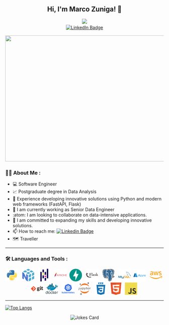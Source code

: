 <!--
**mazg-95/mazg-95** is a ✨ _special_ ✨ repository because its `README.md` (this file) appears on your GitHub profile.

Here are some ideas to get you started:

- 🔭 I’m currently working on ...
- 🌱 I’m currently learning ...
- 👯 I’m looking to collaborate on ...
- 🤔 I’m looking for help with ...
- 💬 Ask me about ...
- 📫 How to reach me: ...
- 😄 Pronouns: ...
- ⚡ Fun fact: ...
-->

<div id="header" align="center">
  <h2> Hi, I'm Marco Zuniga! 👋</h2>
  <img src="https://media4.giphy.com/media/v1.Y2lkPTc5MGI3NjExZHM2dnBxa2Y4MDhoYmV3aXZjeXQwMm8wZ21qbHQxejBhbDY1c2ttYiZlcD12MV9pbnRlcm5hbF9naWZfYnlfaWQmY3Q9Zw/2IudUHdI075HL02Pkk/giphy.gif" width="100"/>
  <div id="badges">
  <a href="https://www.linkedin.com/in/marzuguz/">
    <img src="https://img.shields.io/badge/LinkedIn-blue?style=for-the-badge&logo=linkedin&logoColor=white" alt="LinkedIn Badge"/>
  </a>
</div>
  <img src="https://komarev.com/ghpvc/?username=mazg-95&style=flat-square&color=blue" alt=""/>
</div>

<div id="banner" align="center">
  <img src="https://media4.giphy.com/media/v1.Y2lkPTc5MGI3NjExNTRneDJtbnFzeWd3d3dwOXRjZnR1dmwxb2s2MXh0MTY1cWt2em5xbiZlcD12MV9pbnRlcm5hbF9naWZfYnlfaWQmY3Q9Zw/LaVp0AyqR5bGsC5Cbm/giphy.gif" width="600" height="400"/>
</div>

### :man_technologist: About Me :

- 💻 Software Engineer
- 📈 Postgraduate degree in Data Analysis
- 👷 Experience developing innovative solutions using Python and modern web frameworks (FastAPI, Flask)
- 👾 I am currently working as Senior Data Engineer
- :atom: I am looking to collaborate on data-intensive applications.
- 🌱 I am committed to expanding my skills and developing innovative solutions.
- 📫 How to reach me: [![Linkedin Badge](https://img.shields.io/badge/LinkedIn-blue?style=flat&logo=Linkedin&logoColor=white)](https://www.linkedin.com/in/marzuguz/)
- 🗺️ Traveller

---

### :hammer_and_wrench: Languages and Tools :
<div align="center">
  <img src="https://github.com/devicons/devicon/blob/master/icons/python/python-original.svg" title="Python" alt="Python" width="40" height="40"/> &nbsp; 
<img src="https://github.com/devicons/devicon/blob/master/icons/numpy/numpy-original.svg" title="NumPy" alt="NumPy" width="40" height="40"/> &nbsp; 
<img src="https://github.com/devicons/devicon/blob/master/icons/pandas/pandas-original.svg" title="Pandas" alt="Pandas" width="40" height="40"/> &nbsp; 
<img src="https://github.com/devicons/devicon/blob/master/icons/apache/apache-original-wordmark.svg" title="Airflow" alt="Airflow" width="40" height="40"/>&nbsp;
<img src="https://github.com/devicons/devicon/blob/master/icons/fastapi/fastapi-original.svg" title="FastAPI" alt="FastAPI" width="40" height="40"/> &nbsp; 
<img src="https://github.com/devicons/devicon/blob/master/icons/flask/flask-original-wordmark.svg" style="background-color: white;" title="Flask" alt="Flask" width="40" height="40"/>  &nbsp;
  <img src="https://github.com/devicons/devicon/blob/master/icons/postgresql/postgresql-original.svg" title="PostgreSQL" alt="PostgreSQL" width="40" height="40"/>  &nbsp;
    <img src="https://github.com/devicons/devicon/blob/master/icons/mysql/mysql-original-wordmark.svg" title="MySQL"  alt="MySQL" width="40" height="40"/>&nbsp;
  <img src="https://github.com/devicons/devicon/blob/master/icons/azure/azure-original-wordmark.svg" title="Azure" alt="Azure" width="40" height="40"/>  &nbsp;
  <img src="https://github.com/devicons/devicon/blob/master/icons/amazonwebservices/amazonwebservices-plain-wordmark.svg" title="AWS" alt="AWS" width="40" height="40"/>&nbsp;
  <img src="https://github.com/devicons/devicon/blob/master/icons/git/git-original-wordmark.svg" title="Git" **alt="Git" width="40" height="40"/>&nbsp;
  <img src="https://github.com/devicons/devicon/blob/master/icons/docker/docker-original-wordmark.svg" title="Docker" alt="Docker" width="40" height="40"/>  &nbsp;
<img src="https://github.com/devicons/devicon/blob/master/icons/kubernetes/kubernetes-plain-wordmark.svg" title="Kubernetes" alt="Kubernetes" width="40" height="40"/>  &nbsp;
<img src="https://github.com/devicons/devicon/blob/master/icons/jupyter/jupyter-original-wordmark.svg" title="Jupyter" alt="Jupyter" width="40" height="40"/>  &nbsp;
  <img src="https://github.com/devicons/devicon/blob/master/icons/css3/css3-plain-wordmark.svg"  title="CSS3" alt="CSS" width="40" height="40"/>&nbsp;
  <img src="https://github.com/devicons/devicon/blob/master/icons/html5/html5-original.svg" title="HTML5" alt="HTML" width="40" height="40"/>&nbsp;
  <img src="https://github.com/devicons/devicon/blob/master/icons/javascript/javascript-original.svg" title="JavaScript" alt="JavaScript" width="40" height="40"/>&nbsp;
</div>

---
[![Top Langs](https://github-readme-stats.vercel.app/api/top-langs/?username=mazg-95)](https://github.com/anuraghazra/github-readme-stats)

<div id="bad_jokes" align="center">
  <img src="https://readme-jokes.vercel.app/api" alt="Jokes Card" />
</div>
